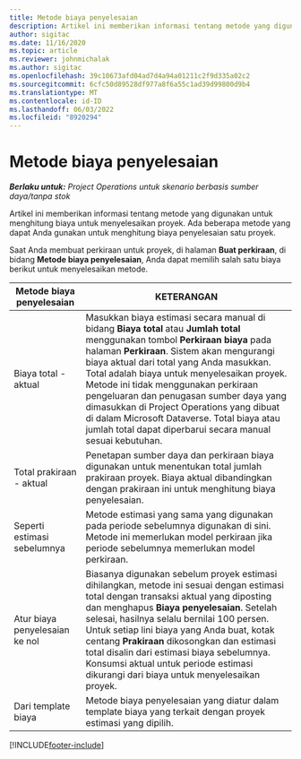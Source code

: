 ```yaml
---
title: Metode biaya penyelesaian
description: Artikel ini memberikan informasi tentang metode yang digunakan untuk menghitung biaya untuk menyelesaikan proyek.
author: sigitac
ms.date: 11/16/2020
ms.topic: article
ms.reviewer: johnmichalak
ms.author: sigitac
ms.openlocfilehash: 39c10673afd04ad7d4a94a01211c2f9d335a02c2
ms.sourcegitcommit: 6cfc50d89528df977a8f6a55c1ad39d99800d9b4
ms.translationtype: MT
ms.contentlocale: id-ID
ms.lasthandoff: 06/03/2022
ms.locfileid: "8920294"
---
```

# <a name="cost-to-complete-methods"></a>Metode biaya penyelesaian

_**Berlaku untuk:** Project Operations untuk skenario berbasis sumber daya/tanpa stok_

Artikel ini memberikan informasi tentang metode yang digunakan untuk menghitung biaya untuk menyelesaikan proyek. Ada beberapa metode yang dapat Anda gunakan untuk menghitung biaya penyelesaian satu proyek. 

Saat Anda membuat perkiraan untuk proyek, di halaman **Buat perkiraan**, di bidang **Metode biaya penyelesaian**, Anda dapat memilih salah satu biaya berikut untuk menyelesaikan metode.

| Metode biaya penyelesaian    | KETERANGAN                                                                                                                                                                                                                                                                                                                                                                                                                                                                                        |
|------------------------------|----------------------------------------------------------------------------------------------------------------------------------------------------------------------------------------------------------------------------------------------------------------------------------------------------------------------------------------------------------------------------------------------------------------------------------------------------------------------------------------------------|
| Biaya total - aktual            | Masukkan biaya estimasi secara manual di bidang **Biaya total** atau **Jumlah total** menggunakan tombol **Perkiraan biaya** pada halaman **Perkiraan**. Sistem akan mengurangi biaya aktual dari total yang Anda masukkan. Total adalah biaya untuk menyelesaikan proyek. Metode ini tidak menggunakan perkiraan pengeluaran dan penugasan sumber daya yang dimasukkan di Project Operations yang dibuat di dalam Microsoft Dataverse. Total biaya atau jumlah total dapat diperbarui secara manual sesuai kebutuhan.  |
| Total prakiraan - aktual        | Penetapan sumber daya dan perkiraan biaya digunakan untuk menentukan total jumlah prakiraan proyek. Biaya aktual dibandingkan dengan prakiraan ini untuk menghitung biaya penyelesaian.                                                                                                                                                                                                                                                                          |
| Seperti estimasi sebelumnya         | Metode estimasi yang sama yang digunakan pada periode sebelumnya digunakan di sini. Metode ini memerlukan model perkiraan jika periode sebelumnya memerlukan model perkiraan.                                                                                                                                                                                                                                                                                                                           |
| Atur biaya penyelesaian ke nol | Biasanya digunakan sebelum proyek estimasi dihilangkan, metode ini sesuai dengan estimasi total dengan transaksi aktual yang diposting dan menghapus **Biaya penyelesaian**. Setelah selesai, hasilnya selalu bernilai 100 persen. Untuk setiap lini biaya yang Anda buat, kotak centang **Prakiraan** dikosongkan dan estimasi total disalin dari estimasi biaya sebelumnya. Konsumsi aktual untuk periode estimasi dikurangi dari biaya untuk menyelesaikan proyek.              |
| Dari template biaya           | Metode biaya penyelesaian yang diatur dalam template biaya yang terkait dengan proyek estimasi yang dipilih.                                                                                                                                                                                                                                                                                                                                                                          |


[!INCLUDE[footer-include](../includes/footer-banner.md)]